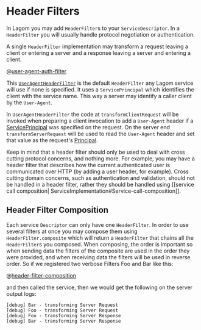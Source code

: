 # Header Filters

In Lagom you may add `HeaderFilter`s to your `ServiceDescriptor`. In a `HeaderFilter` you will usually handle protocol negotiation or authentication. 

A single `HeaderFilter` implementation may transform a request leaving a client or entering a server and a response leaving a server and entering a client.

@[user-agent-auth-filter](../../../../../service/javadsl/api/src/main/java/com/lightbend/lagom/javadsl/api/security/UserAgentHeaderFilter.java)

This [`UserAgentHeaderFilter`](api/index.html?com/lightbend/lagom/javadsl/api/security/UserAgentHeaderFilter.html) is the default `HeaderFilter` any Lagom service will use if none is specified. It uses a `ServicePrincipal` which identifies the client with the service name. This way a server may identify a caller client by the `User-Agent`. 

In `UserAgentHeaderFilter` the code at `transformClientRequest` will be invoked when preparing a client invocation to add a `User-Agent` header if a [ServicePrincipal](api/index.html?com/lightbend/lagom/javadsl/api/security/ServicePrincipal.html) was specified on the request. On the server end `transformServerRequest` will be used to read the `User-Agent` header and set that value as the request's [Principal](https://docs.oracle.com/javase/8/docs/api/java/security/Principal.html).

Keep in mind that a header filter should only be used to deal with cross cutting protocol concerns, and nothing more. For example, you may have a header filter that describes how the current authenticated user is communicated over HTTP (by adding a user header, for example). Cross cutting domain concerns, such as authentication and validation, should not be handled in a header filter, rather they should be handled using [[service call composition| ServiceImplementation#Service-call-composition]].

## Header Filter Composition

Each service `Descriptor` can only have one `HeaderFilter`. In order to use several filters at once you may compose them using `HeaderFilter.composite` which will return a `HeaderFilter` that chains all the `HeaderFilter`s you composed. When composing, the order is important so when sending data the filters of the composite are used in the order they were provided, and when receiving data the filters will be used in reverse order. So if we registered two verbose Filters Foo and Bar like this:

@[header-filter-composition](code/docs/services/EchoService.java)

and then called the service, then we would get the following on the server output logs:

```
[debug] Bar - transforming Server Request
[debug] Foo - transforming Server Request
[debug] Foo - transforming Server Response
[debug] Bar - transforming Server Response
```
